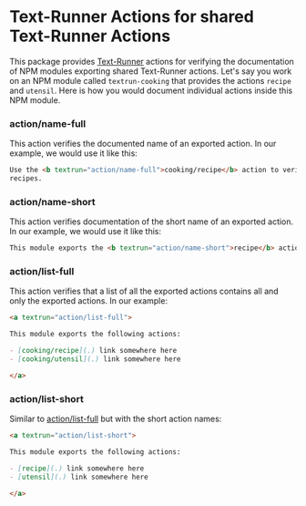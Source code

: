 # Text-Runner Actions for shared Text-Runner Actions

<a textrun="test-setup">

This package provides [Text-Runner](https://github.com/kevgo/text-runner)
actions for verifying the documentation of NPM modules exporting shared
Text-Runner actions. Let's say you work on an NPM module called
`textrun-cooking` that provides the actions `recipe` and `utensil`. Here is how
you would document individual actions inside this NPM module.

</a>

### action/name-full

This action verifies the documented name of an exported action. In our example,
we would use it like this:

<a textrun="run-in-textrunner">

```html
Use the <b textrun="action/name-full">cooking/recipe</b> action to verify
recipes.
```

</a>

### action/name-short

This action verifies documentation of the short name of an exported action. In
our example, we would use it like this:

<a textrun="run-in-textrunner">

```html
This module exports the <b textrun="action/name-short">recipe</b> action.
```

</a>

### action/list-full

This action verifies that a list of all the exported actions contains all and
only the exported actions. In our example:

<a textrun="run-in-textrunner">

```md
<a textrun="action/list-full">

This module exports the following actions:

- [cooking/recipe](.) link somewhere here
- [cooking/utensil](.) link somewhere here

</a>
```

</a>

### action/list-short

Similar to [action/list-full](#action-list-full) but with the short action
names:

<a textrun="run-in-textrunner">

```md
<a textrun="action/list-short">

This module exports the following actions:

- [recipe](.) link somewhere here
- [utensil](.) link somewhere here

</a>
```

</a>
